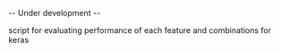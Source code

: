 -- Under development --

script for evaluating performance of each feature and combinations for keras 
